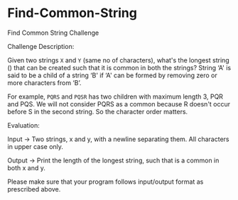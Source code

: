 # Find-Common-String
Find Common String Challenge

Challenge Description:

Given two strings `X` and `Y` (same no of characters), what's the longest string ()
that can be created such that it is common in both the strings? String ‘A' is 
said to be a child of a string ‘B' if ‘A' can be formed by removing zero or more 
characters from ‘B’. 

For example, `PQRS` and `PQSR` has two children with maximum length 3, PQR and PQS. 
We will not consider PQRS as a common because R doesn't occur before S in the 
second string. So the character order matters.

Evaluation: 

Input -> Two strings, x and y, with a newline separating them. All characters in 
upper case only.

Output -> Print the length of the longest string, such that is a common in 
both x and y.

Please make sure that your program follows input/output format as prescribed above.
